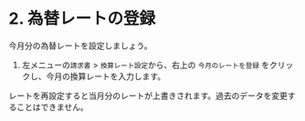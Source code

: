 # 2. 為替レートの登録

今月分の為替レートを設定しましょう。

1. 左メニューの`請求書` &gt; `換算レート設定`から、右上の `今月のレートを登録` をクリックし、今月の換算レートを入力します。

レートを再設定すると当月分のレートが上書きされます。過去のデータを変更することはできません。

